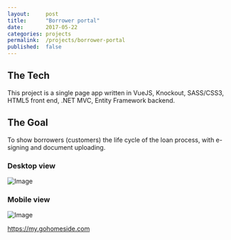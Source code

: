 ```yaml
---
layout:     post
title:      "Borrower portal"
date:       2017-05-22
categories: projects
permalink:  /projects/borrower-portal
published:  false
---
```

## The Tech
This project is a single page app written in VueJS, Knockout, SASS/CSS3, HTML5 front end, .NET MVC, Entity Framework backend.

## The Goal
To show borrowers (customers) the life cycle of the loan process, with e-signing and document uploading.

### Desktop view
![Image](/assets/images/posts/borrower-portal-1.png)

### Mobile view
![Image](/assets/images/posts/borrower-portal-1.png)

<https://my.gohomeside.com>